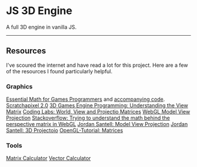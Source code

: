 # JS 3D Engine

A full 3D engine in vanilla JS.

---

## Resources

I've scoured the internet and have read a lot for this project. Here are a few of the resources I found particularly helpful.

### Graphics

[Essential Math for Games Programmers](http://www.essentialmath.com/book.htm) and [accompanying code](https://github.com/jvanverth/essentialmath).
[Scratchapixel 2.0](https://www.scratchapixel.com/)
[3D Games Engine Programming: Understanding the View Matrix](https://www.3dgep.com/understanding-the-view-matrix/)
[Coding Labs: World, View and Projectio Matrices](http://www.codinglabs.net/article_world_view_projection_matrix.aspx)
[WebGL Model View Projection](https://developer.mozilla.org/en-US/docs/Web/API/WebGL_API/WebGL_model_view_projection)
[Stackoverflow: Trying to understand the math behind the perspective matrix in WebGL](https://stackoverflow.com/questions/28286057/trying-to-understand-the-math-behind-the-perspective-matrix-in-webgl/28301213#28301213)
[Jordan Santell: Model View Projection](https://jsantell.com/model-view-projection/)
[Jordan Santell: 3D Projectoio](https://jsantell.com/3d-projection/)
[OpenGL-Tutorial: Matrices](http://www.opengl-tutorial.org/beginners-tutorials/tutorial-3-matrices/#the-projection-matrix)

### Tools 

[Matrix Calculator](https://matrixcalc.org/en)
[Vector Calculator](https://www.symbolab.com/solver/vector-calculator)

